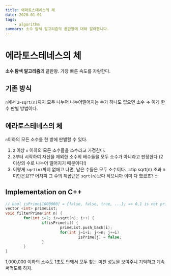 ```yaml
---
title: 에라토스테네스의 체
date: 2020-01-01
tags:
    - algorithm
summary: 소수 탐색 알고리즘의 끝판왕에 대해 알아봅니다.
---
```

# 에라토스테네스의 체
**소수 탐색 알고리즘**의 끝판왕. 가장 빠른 속도를 자랑한다.

## 기존 방식

`n`에서 `2~sqrt(n)`까지 모두 나누어 나누어떨어지는 수가 하나도 없으면 소수 ⇒ 이게 한 수 판별 방법이다.

## 에라토스테네스의 체

`n`이하의 모든 소수를 한 방에 판별할 수 있다.

1. `2` 이상 `n` 이하의 모든 소수들을 소수라고 가정한다.
2. `2`부터 시작하여 자신을 제외한 소수의 배수들을 모두 소수가 아니라고 판정한다 (2이상의 수로 나누어 떨어지기 때문이다!)
3. 이렇게 `sqrt(n)`까지 없애고 나면, 남은 수들은 모두 소수이다.
:::tip sqrt(n) 초과 n 미만은요??
어차피 그 수의 제곱근은 `sqrt(n)`보다 작으니까 이미 다 했겠죠?
:::

## Implementation on C++
```cpp
// bool isPrime[1000000] = {false, false, true, ...}; => 0,1 is not prime number
vector <int> primeList;
void filterPrime(int n) {
        for(int i=2; i<=sqrt(n); i++) {
                if(isPrime[i]) {
                        primeList.push_back(i);
                        for(int j=i+i; j<=n; j+=i)
                                isPrime[j] = false;
                }
        }
}
```
1,000,000 이하의 소수도 1초도 안돼서 모두 찾는 미친 성능을 보여주니 기억하고 계속 써먹도록 하자.